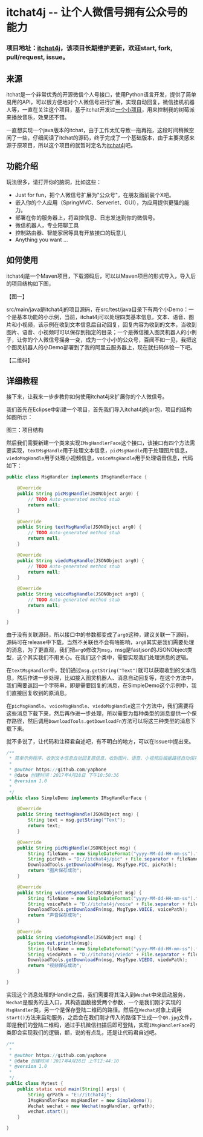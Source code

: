 # itchat4j -- 让个人微信号拥有公众号的能力


### 项目地址：[itchat4j](https://github.com/yaphone/itchat4j)，该项目长期维护更新，欢迎start, fork, pull/request, issue。

## 来源

itchat是一个非常优秀的开源微信个人号接口，使用Python语言开发，提供了简单易用的API，可以很方便地对个人微信号进行扩展，实现自动回复，微信挂机机器人等，一直在关注这个项目，基于itchat开发过[一个小项目](https://github.com/yaphone/RasWxNeteaseMusic)，用来控制我的树莓派来播放音乐，效果还不错。

一直想实现一个java版本的itchat，由于工作太忙导致一拖再拖，这段时间稍微空闲了一些，仔细阅读了itchat的源码，终于完成了一个基础版本，由于主要灵感来源于原项目，所以这个项目的就暂时定名为[itchat4j](https://github.com/yaphone/itchat4j)吧。



## 功能介绍

玩法很多，请打开你的脑洞，比如这些：

- Just for fun，把个人微信号扩展为"公众号"，在朋友面前装个X吧。
- 嵌入你的个人应用（SpringMVC、Serverlet、GUI），为应用提供更强的能力。
- 部署在你的服务器上，将监控信息、日志发送到你的微信号。
- 微信机器人，专业陪聊工具
- 控制路由器、智能家居等具有开放接口的玩意儿
- Anything you want ...



## 如何使用

itchat4j是一个Maven项目，下载源码后，可以以Maven项目的形式导入，导入后的项目结构如下图，



【图一】



src/main/java是itchat4j的项目源码，在src/test/java目录下有两个小Demo：一个是基本功能的小示例，当前，itchat4j可以处理四类基本信息，文本、语音、图片和小视频，该示例在收到文本信息后自动回复，回复内容为收到的文本，当收到图片、语音、小视频时可以保存到指定的目录；一个是微信接入图灵机器人的小例子，让你的个人微信号摇身一变，成为一个小小的公众号，百闻不如一见，我把这个图灵机器人的小Demo部署到了我的阿里云服务器上，现在就扫码体验一下吧。

【二维码】



## 详细教程

接下来，让我来一步步教你如何使用itchat4j来扩展你的个人微信号。

我们首先在Eclipse中新建一个项目，首先我们导入itchat4j的jar包，项目的结构如图所示：



图三：项目结构



然后我们需要新建一个类来实现`IMsgHandlerFace`这个接口，该接口有四个方法需要实现，`textMsgHandle`用于处理文本信息，`picMsgHandle`用于处理图片信息，`viedoMsgHandle`用于处理小视频信息，`voiceMsgHandle`用于处理语音信息，代码如下：

```java
public class MsgHandler implements IMsgHandlerFace {

	@Override
	public String picMsgHandle(JSONObject arg0) {
		// TODO Auto-generated method stub
		return null;
	}

	@Override
	public String textMsgHandle(JSONObject arg0) {
		// TODO Auto-generated method stub
		return null;
	}

	@Override
	public String viedoMsgHandle(JSONObject arg0) {
		// TODO Auto-generated method stub
		return null;
	}

	@Override
	public String voiceMsgHandle(JSONObject arg0) {
		// TODO Auto-generated method stub
		return null;
	}

}
```

由于没有关联源码，所以接口中的参数都变成了`arg0`这种，建议关联一下源码，源码可在release中下载，当然不关联也不会有啥影响，`arg0`其实是我们需要处理的消息，为了更直观，我们把`arg0`修改为`msg`，msg是fastjson的JSONObject类型，这个其实我们不用关心。在我们这个类中，需要实现我们处理消息的逻辑。

在`textMsgHandler`中，我们通过`msg.getString("Text")`就可以获取收到的文本信息，然后作进一步处理，比如接入图灵机器人、消息自动回复等，在这个方法中，我们需要返回一个字符串，即是需要回复的消息，在SimpleDemo这个示例中，我们直接回复收到的原消息。

在`picMsgHandle`、`voiceMsgHandle`、`viedoMsgHandle`这三个方法中，我们需要将这些消息下载下来，然后再作进一步处理，所以需要为每种类型的消息提供一个保存路径，然后调用`DownloadTools.getDownloadFn`方法可以将这三种类型的消息下载下来。

就不多说了，让代码和注释君自述吧，有不明白的地方，可以在Issue中提出来。

```java
/**
 * 简单示例程序，收到文本信息自动回复原信息，收到图片、语音、小视频后根据路径自动保存
 * 
 * @author https://github.com/yaphone
 * @date 创建时间：2017年4月28日 下午10:50:36
 * @version 1.0
 *
 */
public class SimpleDemo implements IMsgHandlerFace {

	@Override
	public String textMsgHandle(JSONObject msg) {
		String text = msg.getString("Text");
		return text;
	}

	@Override
	public String picMsgHandle(JSONObject msg) {
		String fileName = new SimpleDateFormat("yyyy-MM-dd-HH-mm-ss").format(new Date());
		String picPath = "D://itchat4j/pic" + File.separator + fileName + ".jpg";
		DownloadTools.getDownloadFn(msg, MsgType.PIC, picPath);
		return "图片保存成功";
	}

	@Override
	public String voiceMsgHandle(JSONObject msg) {
		String fileName = new SimpleDateFormat("yyyy-MM-dd-HH-mm-ss").format(new Date());
		String voicePath = "D://itchat4j/voice" + File.separator + fileName + ".mp3";
		DownloadTools.getDownloadFn(msg, MsgType.VOICE, voicePath);
		return "声音保存成功";
	}

	@Override
	public String viedoMsgHandle(JSONObject msg) {
		System.out.println(msg);
		String fileName = new SimpleDateFormat("yyyy-MM-dd-HH-mm-ss").format(new Date());
		String viedoPath = "D://itchat4j/viedo" + File.separator + fileName + ".mp4";
		DownloadTools.getDownloadFn(msg, MsgType.VIEDO, viedoPath);
		return "视频保存成功";
	}

}

```

实现这个消息处理的Handle之后，我们需要将其注入到`Wechat`中来启动服务，`Wechat`是服务的主入口，其构造函数接受两个参数，一个是我们刚才实现的`MsgHandler`类，另一个是保存登陆二维码的路径。然后在`Wechat`对象上调用`start()`方法来启动服务，之后会在我们刚才传入的路径下生成一个`QR.jpg`文件，即是我们的登陆二维码，通过手机微信扫描后即可登陆，实现`IMsgHandlerFace`的类即会实现我们的逻辑，额，说的有点乱，还是让代码君自述吧。

```Java
/**
 * 
 * @author https://github.com/yaphone
 * @date 创建时间：2017年4月28日 上午12:44:10
 * @version 1.0
 *
 */
public class Mytest {
	public static void main(String[] args) {
		String qrPath = "E://itchat4j";
		IMsgHandlerFace msgHandler = new SimpleDemo();
		Wechat wechat = new Wechat(msgHandler, qrPath);
		wechat.start();
	}

}
```

